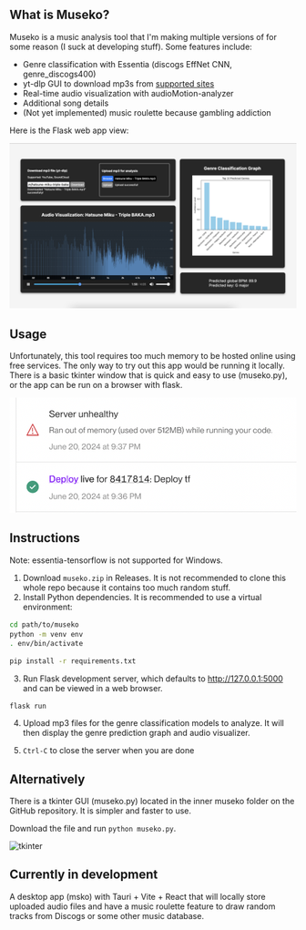 ## What is Museko?

Museko is a music analysis tool that I'm making multiple versions of for some reason (I suck at developing stuff).
Some features include:

- Genre classification with Essentia (discogs EffNet CNN, genre_discogs400)
- yt-dlp GUI to download mp3s from [supported sites](https://github.com/yt-dlp/yt-dlp/blob/master/supportedsites.md)
- Real-time audio visualization with audioMotion-analyzer 
- Additional song details
- (Not yet implemented) music roulette because gambling addiction

Here is the Flask web app view:

![Early website UI](demo/demo_2.png)


## Usage
Unfortunately, this tool requires too much memory to be hosted online using free services.
The only way to try out this app would be running it locally. There is a basic tkinter window that is quick and easy to use (museko.py), or the app can be run on a browser with flask.

![OOMkilled](demo/OOMkilled.png)

## Instructions

Note: essentia-tensorflow is not supported for Windows.

1. Download `museko.zip` in Releases. It is not recommended to clone this whole repo because it contains too much random stuff.
3. Install Python dependencies. It is recommended to use a virtual environment:
```bash
cd path/to/museko
python -m venv env
. env/bin/activate
```
```bash
pip install -r requirements.txt
```
3. Run Flask development server, which defaults to http://127.0.0.1:5000 and can be viewed in a web browser.
```
flask run
```

4. Upload mp3 files for the genre classification models to analyze. It will then display the genre prediction graph and audio visualizer.

5. ```Ctrl-C``` to close the server when you are done

## Alternatively
There is a tkinter GUI (museko.py) located in the inner museko folder on the GitHub repository. It is simpler and faster to use.

Download the file and run `python museko.py`.

<img width="695" height="638" alt="tkinter" src="https://github.com/user-attachments/assets/5f707fcd-57b5-4d07-aa00-289712e75b4b" />

## Currently in development

A desktop app (msko) with Tauri + Vite + React that will locally store uploaded audio files and have a music roulette feature to draw random tracks from Discogs or some other music database.

